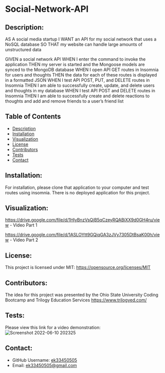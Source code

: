 # Social-Network-API

## Description:
AS A social media startup
I WANT an API for my social network that uses a NoSQL database
SO THAT my website can handle large amounts of unstructured data

GIVEN a social network API
WHEN I enter the command to invoke the application
THEN my server is started and the Mongoose models are synced to the MongoDB database
WHEN I open API GET routes in Insomnia for users and thoughts
THEN the data for each of these routes is displayed in a formatted JSON
WHEN I test API POST, PUT, and DELETE routes in Insomnia
THEN I am able to successfully create, update, and delete users and thoughts in my database
WHEN I test API POST and DELETE routes in Insomnia
THEN I am able to successfully create and delete reactions to thoughts and add and remove friends to a user’s friend list

 ## Table of Contents
  - [Description](#description)
  - [Installation](#installation)
  - [Visualization](#visualization)
  - [License](#lisence)
  - [Contributors](#contributors)
  - [Tests](#tests)
  - [Contact](#contact)

  ## Installation: 

  For installation, please clone that application to your computer and test routes using insomnia. There is no deployed application for this project.
 
  ## Visualization:

  https://drive.google.com/file/d/1HlyBnzVsQjB5qCzeyRQABiXX9d0GH4ru/view - Video Part 1

  https://drive.google.com/file/d/1ASLOYtt9GQiqGA3zJVy7305DtBsaK00h/view - Video Part 2


  ## License:

  This project is licensed under MIT: https://opensource.org/licenses/MIT

  ## Contributors:

  The idea for this project was presented by the Ohio State University Coding Bootcamp and Trilogy Education Services https://www.trilogyed.com/

  ## Tests:

  Please view this link for a video demonstration: ![Screenshot 2022-06-10 202325](https://user-images.githubusercontent.com/97137083/173165138-56bb13bc-60ac-4c4e-a53d-aff1727d57ac.png)


  ## Contact:
  - GitHub Username: [ek33450505](https://github.com/ek33450505)
  - Email: ek33450505@gmail.com
